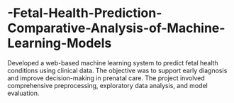 # -Fetal-Health-Prediction-Comparative-Analysis-of-Machine-Learning-Models
Developed a web-based machine learning system to predict fetal health conditions using clinical data. The objective was to support early diagnosis and improve decision-making in prenatal care. The project involved comprehensive preprocessing, exploratory data analysis, and model evaluation.
